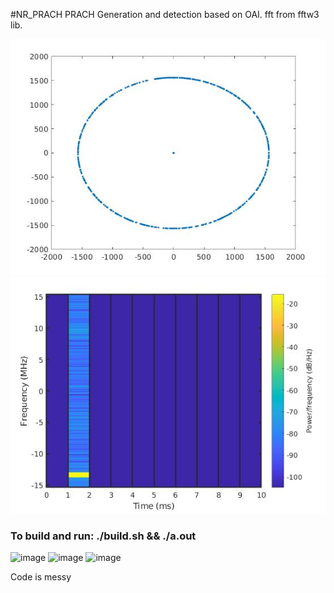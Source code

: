 #NR_PRACH
PRACH Generation and detection
based on OAI.
fft from fftw3 lib.

![alt text](https://github.com/kruffka/NR_PRACH/blob/main/constellation.jpg?raw=true)
![alt text](https://github.com/kruffka/NR_PRACH/blob/main/Spectrogram.jpg?raw=true)

### To build and run: ./build.sh && ./a.out 

![image](https://user-images.githubusercontent.com/21053807/168605746-32c59e50-7c1b-431a-8dad-3485325042a6.png)
![image](https://user-images.githubusercontent.com/21053807/168605760-ebe820aa-3318-4137-9e84-b4cb610172e0.png)
![image](https://user-images.githubusercontent.com/21053807/168605774-14190c0c-2466-4d5e-9bc0-e4f47734fc7a.png)

Code is messy
